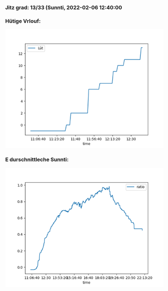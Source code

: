 ### Jitz grad: 13/33 (Sunnti, 2022-02-06 12:40:00

### Hütige Vrlouf:
![Graph](Today.png)

### E durschnittleche Sunnti:
![Graph](Sunnti.png)